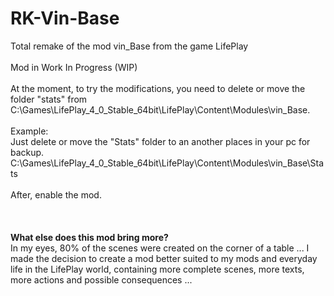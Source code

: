 # RK-Vin-Base
Total remake of the mod vin_Base from the game LifePlay<br>
<br>
Mod in Work In Progress (WIP)<br>
<br>
At the moment, to try the modifications, you need to delete or move the folder "stats" from C:\Games\LifePlay_4_0_Stable_64bit\LifePlay\Content\Modules\vin_Base\.<br>
<br>
Example:<br>
Just delete or move the "Stats" folder to an another places in your pc for backup.<br>
C:\Games\LifePlay_4_0_Stable_64bit\LifePlay\Content\Modules\vin_Base\Stats<br>
<br>
After, enable the mod.<br>
<br>
<br>
<br>
<strong>What else does this mod bring more?</strong><br>
In my eyes, 80% of the scenes were created on the corner of a table ... I made the decision to create a mod better suited to my mods and everyday life in the LifePlay world, containing more complete scenes, more texts, more actions and possible consequences ...<br>
<br>